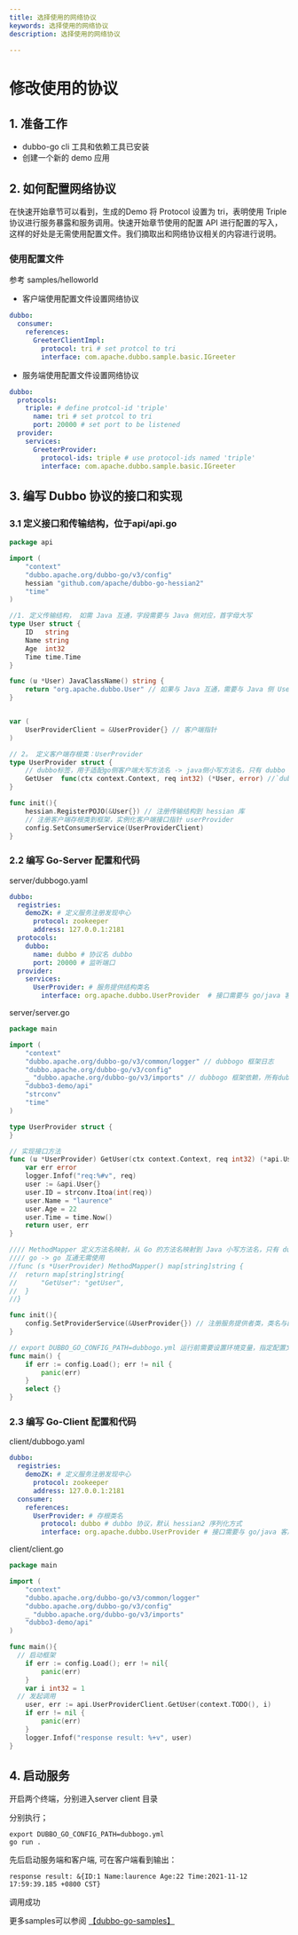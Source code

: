 ```yaml
---
title: 选择使用的网络协议
keywords: 选择使用的网络协议
description: 选择使用的网络协议

---
```


# 修改使用的协议

## 1. 准备工作

- dubbo-go cli 工具和依赖工具已安装
- 创建一个新的 demo 应用

## 2. 如何配置网络协议

在快速开始章节可以看到，生成的Demo 将 Protocol 设置为 tri，表明使用 Triple 协议进行服务暴露和服务调用。快速开始章节使用的配置 API 进行配置的写入，这样的好处是无需使用配置文件。我们摘取出和网络协议相关的内容进行说明。

### 使用配置文件 

参考 samples/helloworld

- 客户端使用配置文件设置网络协议

```yaml
dubbo:
  consumer:
    references:
      GreeterClientImpl:
        protocol: tri # set protcol to tri
        interface: com.apache.dubbo.sample.basic.IGreeter 
```

- 服务端使用配置文件设置网络协议

```yaml
dubbo:
  protocols:
    triple: # define protcol-id 'triple'
      name: tri # set protcol to tri
      port: 20000 # set port to be listened
  provider:
    services:
      GreeterProvider:
        protocol-ids: triple # use protocol-ids named 'triple'
        interface: com.apache.dubbo.sample.basic.IGreeter
```



## 3. 编写 Dubbo 协议的接口和实现

### 3.1 定义接口和传输结构，位于api/api.go

```go
package api

import (
	"context"
	"dubbo.apache.org/dubbo-go/v3/config"
	hessian "github.com/apache/dubbo-go-hessian2"
	"time"
)

//1. 定义传输结构， 如需 Java 互通，字段需要与 Java 侧对应，首字母大写
type User struct {
	ID   string
	Name string
	Age  int32
	Time time.Time
}

func (u *User) JavaClassName() string {
	return "org.apache.dubbo.User" // 如果与 Java 互通，需要与 Java 侧 User class全名对应,
}


var (
	UserProviderClient = &UserProvider{} // 客户端指针
)

// 2。 定义客户端存根类：UserProvider
type UserProvider struct {
	// dubbo标签，用于适配go侧客户端大写方法名 -> java侧小写方法名，只有 dubbo 协议客户端才需要使用
	GetUser  func(ctx context.Context, req int32) (*User, error) //`dubbo:"getUser"`
}

func init(){
	hessian.RegisterPOJO(&User{}) // 注册传输结构到 hessian 库
	// 注册客户端存根类到框架，实例化客户端接口指针 userProvider
	config.SetConsumerService(UserProviderClient)
}
```

### 2.2 编写 Go-Server 配置和代码

server/dubbogo.yaml

```yaml
dubbo:
  registries:
    demoZK: # 定义服务注册发现中心
      protocol: zookeeper
      address: 127.0.0.1:2181
  protocols:
    dubbo:
      name: dubbo # 协议名 dubbo
      port: 20000 # 监听端口
  provider:
    services:
      UserProvider: # 服务提供结构类名
        interface: org.apache.dubbo.UserProvider  # 接口需要与 go/java 客户端对应
```

server/server.go

```go
package main

import (
	"context"
	"dubbo.apache.org/dubbo-go/v3/common/logger" // dubbogo 框架日志
	"dubbo.apache.org/dubbo-go/v3/config"
	_ "dubbo.apache.org/dubbo-go/v3/imports" // dubbogo 框架依赖，所有dubbogo进程都需要隐式引入一次
	"dubbo3-demo/api"
	"strconv"
	"time"
)

type UserProvider struct {
}

// 实现接口方法
func (u *UserProvider) GetUser(ctx context.Context, req int32) (*api.User, error) {
	var err error
	logger.Infof("req:%#v", req)
	user := &api.User{}
	user.ID = strconv.Itoa(int(req))
	user.Name = "laurence"
	user.Age = 22
	user.Time = time.Now()
	return user, err
}

//// MethodMapper 定义方法名映射，从 Go 的方法名映射到 Java 小写方法名，只有 dubbo 协议服务接口才需要使用
//// go -> go 互通无需使用
//func (s *UserProvider) MethodMapper() map[string]string {
//	return map[string]string{
//		"GetUser": "getUser",
//	}
//}

func init(){
	config.SetProviderService(&UserProvider{}) // 注册服务提供者类，类名与配置文件中的 service 对应
}

// export DUBBO_GO_CONFIG_PATH=dubbogo.yml 运行前需要设置环境变量，指定配置文件位置
func main() {
	if err := config.Load(); err != nil {
		panic(err)
	}
	select {}
}

```



### 2.3 编写 Go-Client 配置和代码

client/dubbogo.yaml

```yaml
dubbo:
  registries:
    demoZK: # 定义服务注册发现中心
      protocol: zookeeper
      address: 127.0.0.1:2181
  consumer:
    references:
      UserProvider: # 存根类名
        protocol: dubbo # dubbo 协议，默认 hessian2 序列化方式
        interface: org.apache.dubbo.UserProvider # 接口需要与 go/java 客户端对应
```

client/client.go

```go
package main

import (
	"context"
	"dubbo.apache.org/dubbo-go/v3/common/logger" 
	"dubbo.apache.org/dubbo-go/v3/config"
	_ "dubbo.apache.org/dubbo-go/v3/imports" 
	"dubbo3-demo/api"
)

func main(){
  // 启动框架
	if err := config.Load(); err != nil{
		panic(err)
	}
	var i int32 = 1
  // 发起调用
	user, err := api.UserProviderClient.GetUser(context.TODO(), i)
	if err != nil {
		panic(err)
	}
	logger.Infof("response result: %+v", user)
}
```

## 4. 启动服务

开启两个终端，分别进入server client 目录

分别执行；

```shell
export DUBBO_GO_CONFIG_PATH=dubbogo.yml
go run .
```

先后启动服务端和客户端, 可在客户端看到输出：

```shell
response result: &{ID:1 Name:laurence Age:22 Time:2021-11-12 17:59:39.185 +0800 CST}
```

调用成功

更多samples可以参阅 [【dubbo-go-samples】](../../samples/samples_repo/)
